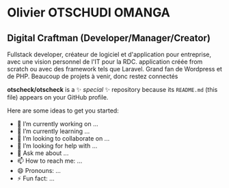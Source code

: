 # Olivier OTSCHUDI OMANGA

## Digital Craftman (Developer/Manager/Creator)

Fullstack developer, créateur de logiciel et d'application pour entreprise, avec une vision personnel de l'IT pour la RDC. application créée from scratch ou avec des framework tels que Laravel. Grand fan de Wordpress et de PHP. Beaucoup de projets à venir, donc restez connectés



**otscheck/otscheck** is a ✨ _special_ ✨ repository because its `README.md` (this file) appears on your GitHub profile.

Here are some ideas to get you started:

- 🔭 I’m currently working on ...
- 🌱 I’m currently learning ...
- 👯 I’m looking to collaborate on ...
- 🤔 I’m looking for help with ...
- 💬 Ask me about ...
- 📫 How to reach me: ...
- 😄 Pronouns: ...
- ⚡ Fun fact: ...

